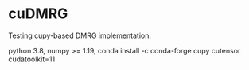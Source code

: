 # cuDMRG
Testing cupy-based DMRG implementation.

python 3.8, numpy >= 1.19, conda install -c conda-forge cupy cutensor cudatoolkit=11
